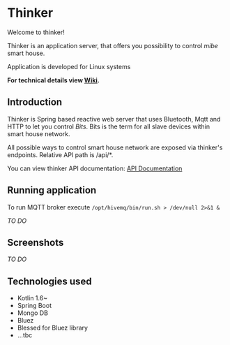# Thinker

Welcome to thinker!

Thinker is an application server, that offers you possibility to control *mibe* smart house.

Application is developed for Linux systems

**For technical details view [Wiki](https://github.com/mibe-iot/thinker/wiki).**

## Introduction

Thinker is Spring based reactive web server that uses Bluetooth, Mqtt and HTTP to let you control *Bits*. Bits is the term for all slave devices within smart house network.

All possible ways to control smart house network are exposed via thinker's endpoints. Relative API path is /api/\*.

You can view thinker API documentation: [API Documentation](swagger.html)

## Running application

To run MQTT broker execute `/opt/hivemq/bin/run.sh > /dev/null 2>&1 &`

*TO DO*

## Screenshots

*TO DO*

## Technologies used
- Kotlin 1.6~
- Spring Boot
- Mongo DB
- Bluez
- Blessed for Bluez library
- ...tbc
